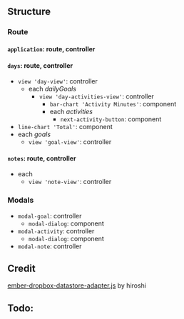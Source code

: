 
## Structure

### Route
#### `application`: route, controller
#### `days`: route, controller
- `view 'day-view'`: controller
    - each _dailyGoals_
        - `view 'day-activities-view'`: controller
            - `bar-chart 'Activity Minutes'`: component
            - each _activities_
                - `next-activity-button`: component
- `line-chart 'Total'`: component
- each _goals_
    - `view 'goal-view'`: controller

#### `notes`: route, controller
- each
    - `view 'note-view'`: controller

### Modals
- `modal-goal`: controller
    - `modal-dialog`: component
- `modal-activity`: controller
    - `modal-dialog`: component
- `modal-note`: controller

## Credit
[ember-dropbox-datastore-adapter.js](http://discuss.emberjs.com/t/im-creating-a-dropbox-datastore-adapter/3738) by hiroshi 

## Todo:
